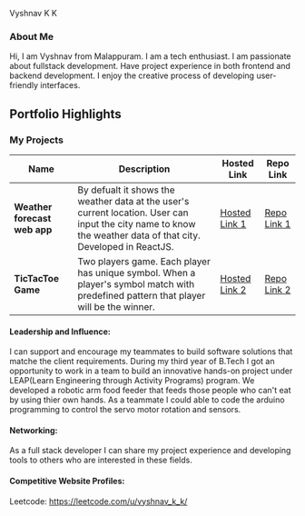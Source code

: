 Vyshnav K K

### About Me

Hi, I am Vyshnav from Malappuram. I am a tech enthusiast. I am passionate about fullstack development. Have project experience in both frontend and backend development. 
I enjoy the creative process of developing user-friendly interfaces.


## Portfolio Highlights

### My Projects

| Name                          | Description                                                                                                                                                                      | Hosted Link                                                      | Repo Link                                                       |
|-------------------------------|----------------------------------------------------------------------------------------------------------------------------------------------------------------------------------|------------------------------------------------------------------|-----------------------------------------------------------------|
| **Weather forecast web app**  | By defualt it shows the weather data at the user's current location. User can input the city name to know the weather data of that city. Developed in ReactJS.                   | [Hosted Link 1](https://yshnav29.github.io/weather_forecast/)    | [Repo Link 1](https://github.com/Yshnav29/weather_forecast)     |
| **TicTacToe Game**            | Two players game. Each player has unique symbol. When a player's symbol match with predefined pattern that player will be the winner.                                            | [Hosted Link 2](https://yshnav29.github.io/Tictactoe/)           | [Repo Link 2](https://github.com/Yshnav29/Tictactoe)            |

#### Leadership and Influence:

I can support and encourage my teammates to build software solutions that matche the client requirements. During my third year of B.Tech I got an opportunity to work in a team to build an innovative hands-on project under LEAP(Learn Engineering through Activity Programs) program. 
We developed a robotic arm food feeder that feeds those people who can't eat by using thier own hands. As a teammate I could able to code the arduino programming to control the servo motor rotation and sensors.

#### Networking:

As a full stack developer I can share my project experience and developing tools to others who are interested in these fields.

#### Competitive Website Profiles:

Leetcode: https://leetcode.com/u/vyshnav_k_k/
